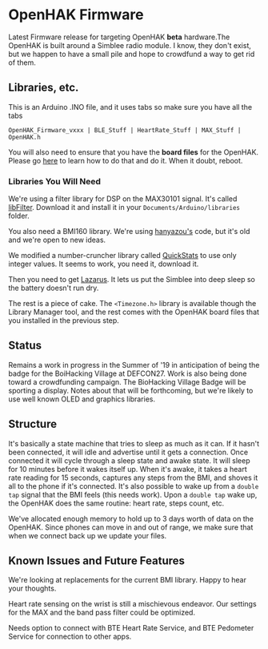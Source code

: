 # OpenHAK Firmware
Latest Firmware release for targeting OpenHAK **beta** hardware.The OpenHAK is built around a Simblee radio module. I know, they don't exist, but we happen to have a small pile and hope to crowdfund a way to get rid of them. 

## Libraries, etc.
This is an Arduino .INO file, and it uses tabs so make sure you have all the tabs

`OpenHAK_Firmware_vxxx | BLE_Stuff | HeartRate_Stuff | MAX_Stuff | OpenHAK.h`

You will also need to ensure that you have the **board files** for the OpenHAK. Please go [here](https://github.com/OpenHAK/Docs/blob/master/Getting%20Started%20With%20Arduino.md) to learn how to do that and do it. When it doubt, reboot.

### Libraries You Will Need
We're using a filter library for DSP on the MAX30101 signal. It's called [libFilter](//https://github.com/MartinBloedorn/libFilter). Download it and install it in your `Documents/Arduino/libraries` folder.

You also need a BMI160 library. We're using [hanyazou's](https://github.com/hanyazou/BMI160-Arduino) code, but it's old and we're open to new ideas.

We modified a number-cruncher library called [QuickStats](https://github.com/OpenHAK/QuickStats) to use only integer values. It seems to  work, you need it, download it.

Then you need to get [Lazarus](https://github.com/OpenHAK/lazarus). It lets us put the Simblee into deep sleep so the battery doesn't run dry.

The rest is a piece of cake. The `<Timezone.h>` library is available though the Library Manager tool, and the rest comes with the OpenHAK board files that you installed in the previous step.

## Status
Remains a work in progress in the Summer of '19 in anticipation of being the badge for the BoiHacking Village at DEFCON27. Work is also being done toward a crowdfunding campaign. The BioHacking Village Badge will be sporting a display. Notes about that will be forthcoming, but we're likely to use well known OLED and graphics libraries.

## Structure

It's basically a state machine that tries to sleep as much as it can. If it hasn't been connected, it will idle and advertise until it gets a connection. Once connected it will cycle through a sleep state and awake state. It will sleep for 10 minutes before it wakes itself up. When it's awake, it takes a heart rate reading for 15 seconds, captures any steps from the BMI, and shoves it all to the phone if it's connected. It's also possible to wake up from a `double tap` signal that the BMI feels (this needs work). Upon a `double tap` wake up, the OpenHAK does the same routine: heart rate, steps count, etc.

We've allocated enough memory to hold up to 3 days worth of data on the OpenHAK. Since phones can move in and out of range, we make sure that when we connect back up we update your files. 

## Known Issues and Future Features
We're looking at replacements for the current BMI library. Happy to hear your thoughts.

Heart rate sensing on the wrist is still a mischievous endeavor. Our settings for the MAX and the band pass filter could be optimized.

Needs option to connect with BTE Heart Rate Service, and BTE Pedometer Service for connection to other apps.



 